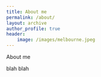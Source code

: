 ```yaml
---
title: About me
permalink: /about/
layout: archive
author_profile: true
header:
    image: /images/melbourne.jpeg
---
```


About me

blah blah